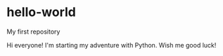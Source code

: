 # hello-world
My first repository

Hi everyone!
I'm starting my adventure with Python. Wish me good luck!
